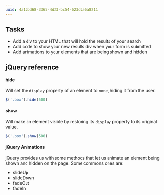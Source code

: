 ```yaml
---
uuid: 4a17bd68-3365-4d23-bc54-623d7a6a8211
---
```



## Tasks

- Add a div to your HTML that will hold the results of your search
- Add code to show your new results div when your form is submitted
- Add animations to your elements that are being shown and hidden


## jQuery reference

#### hide

Will set the `display` property of an element to `none`, hiding it from the user.

```javascript
$('.box').hide(500)
```

#### show

Will make an element visible by restoring its `display` property to its original value.

```javascript
$('.box').show(500)
```

#### jQuery Animations

jQuery provides us with some methods that let us animate an element being shown and hidden on the page. Some commons ones are:

- slideUp
- slideDown
- fadeOut
- fadeIn
